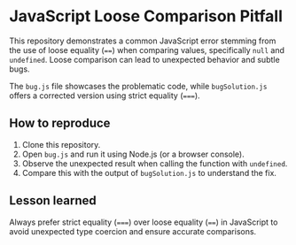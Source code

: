 # JavaScript Loose Comparison Pitfall
This repository demonstrates a common JavaScript error stemming from the use of loose equality (`==`) when comparing values, specifically `null` and `undefined`.  Loose comparison can lead to unexpected behavior and subtle bugs.

The `bug.js` file showcases the problematic code, while `bugSolution.js` offers a corrected version using strict equality (`===`).

## How to reproduce
1. Clone this repository.
2. Open `bug.js` and run it using Node.js (or a browser console).
3. Observe the unexpected result when calling the function with `undefined`.
4. Compare this with the output of `bugSolution.js` to understand the fix.

## Lesson learned
Always prefer strict equality (`===`) over loose equality (`==`) in JavaScript to avoid unexpected type coercion and ensure accurate comparisons.